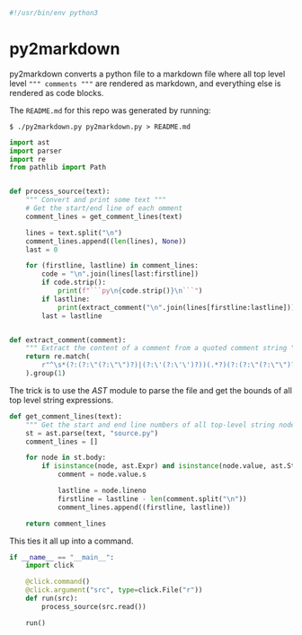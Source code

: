 ```py
#!/usr/bin/env python3
```

# py2markdown

py2markdown converts a python file to a markdown file where all top level
level `""" comments """` are rendered as markdown, and everything else
is rendered as code blocks.

The `README.md` for this repo was generated by running:

    $ ./py2markdown.py py2markdown.py > README.md


```py
import ast
import parser
import re
from pathlib import Path


def process_source(text):
    """ Convert and print some text """
    # Get the start/end line of each omment
    comment_lines = get_comment_lines(text)

    lines = text.split("\n")
    comment_lines.append((len(lines), None))
    last = 0

    for (firstline, lastline) in comment_lines:
        code = "\n".join(lines[last:firstline])
        if code.strip():
            print(f"```py\n{code.strip()}\n```")
        if lastline:
            print(extract_comment("\n".join(lines[firstline:lastline])))
        last = lastline


def extract_comment(comment):
    """ Extract the content of a comment from a quoted comment string """
    return re.match(
        r"^\s*(?:(?:\"(?:\"\")?)|(?:\'(?:\'\')?))(.*?)(?:(?:\"(?:\"\")?)|(?:\'(?:\'\')?))\s*$", comment, flags=re.DOTALL
    ).group(1)
```

The trick is to use the _AST_ module to parse the file and get
the bounds of all top level string expressions.

```py
def get_comment_lines(text):
    """ Get the start and end line numbers of all top-level string nodes """
    st = ast.parse(text, "source.py")
    comment_lines = []

    for node in st.body:
        if isinstance(node, ast.Expr) and isinstance(node.value, ast.Str):
            comment = node.value.s

            lastline = node.lineno
            firstline = lastline - len(comment.split("\n"))
            comment_lines.append((firstline, lastline))

    return comment_lines
```

This ties it all up into a command.

```py
if __name__ == "__main__":
    import click

    @click.command()
    @click.argument("src", type=click.File("r"))
    def run(src):
        process_source(src.read())

    run()
```
